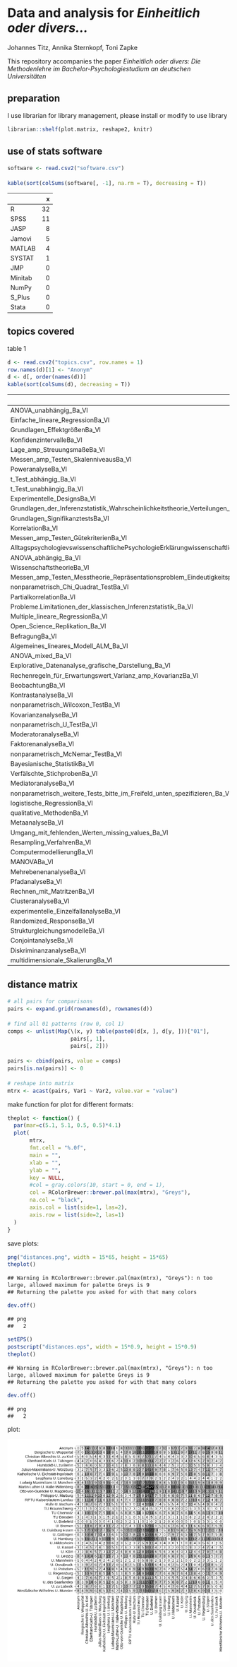 Data and analysis for *Einheitlich oder divers…*
================
Johannes Titz, Annika Sternkopf, Toni Zapke

This repository accompanies the paper *Einheitlich oder divers: Die
Methodenlehre im Bachelor-Psychologiestudium an deutschen Universitäten*

## preparation

I use librarian for library management, please install or modify to use
library

``` r
librarian::shelf(plot.matrix, reshape2, knitr)
```

## use of stats software

``` r
software <- read.csv2("software.csv")

kable(sort(colSums(software[, -1], na.rm = T), decreasing = T))
```

|         |   x |
|:--------|----:|
| R       |  32 |
| SPSS    |  11 |
| JASP    |   8 |
| Jamovi  |   5 |
| MATLAB  |   4 |
| SYSTAT  |   1 |
| JMP     |   0 |
| Minitab |   0 |
| NumPy   |   0 |
| S_Plus  |   0 |
| Stata   |   0 |

## topics covered

table 1

``` r
d <- read.csv2("topics.csv", row.names = 1)
row.names(d)[1] <- "Anonym"
d <- d[, order(names(d))]
kable(sort(colSums(d), decreasing = T))
```

|                                                                                                        |   x |
|:-------------------------------------------------------------------------------------------------------|----:|
| ANOVA_unabhängig_Ba_Vl                                                                                 |  34 |
| Einfache_lineare_RegressionBa_Vl                                                                       |  34 |
| Grundlagen_EffektgrößenBa_Vl                                                                           |  34 |
| KonfidenzintervalleBa_Vl                                                                               |  34 |
| Lage_amp_StreuungsmaßeBa_Vl                                                                            |  34 |
| Messen_amp_Testen_SkalenniveausBa_Vl                                                                   |  34 |
| PoweranalyseBa_Vl                                                                                      |  34 |
| t_Test_abhängig_Ba_Vl                                                                                  |  34 |
| t_Test_unabhängig_Ba_Vl                                                                                |  34 |
| Experimentelle_DesignsBa_Vl                                                                            |  33 |
| Grundlagen_der_Inferenzstatistik_Wahrscheinlichkeitstheorie_Verteilungen_Ba_Vl                         |  33 |
| Grundlagen_SignifikanztestsBa_Vl                                                                       |  33 |
| KorrelationBa_Vl                                                                                       |  33 |
| Messen_amp_Testen_GütekriterienBa_Vl                                                                   |  32 |
| AlltagspsychologievswissenschaftlichePsychologieErklärungwissenschaftlicheMethodeBaVl                  |  30 |
| ANOVA_abhängig_Ba_Vl                                                                                   |  30 |
| WissenschaftstheorieBa_Vl                                                                              |  30 |
| Messen_amp_Testen_Messtheorie_Repräsentationsproblem_Eindeutigkeitsproblem_Bedeutsamkeitsproblem_Ba_Vl |  29 |
| nonparametrisch_Chi_Quadrat_TestBa_Vl                                                                  |  29 |
| PartialkorrelationBa_Vl                                                                                |  29 |
| Probleme.Limitationen_der_klassischen_Inferenzstatistik_Ba_Vl                                          |  29 |
| Multiple_lineare_RegressionBa_Vl                                                                       |  28 |
| Open_Science_Replikation_Ba_Vl                                                                         |  28 |
| BefragungBa_Vl                                                                                         |  26 |
| Algemeines_lineares_Modell_ALM_Ba_Vl                                                                   |  25 |
| ANOVA_mixed_Ba_Vl                                                                                      |  25 |
| Explorative_Datenanalyse_grafische_Darstellung_Ba_Vl                                                   |  25 |
| Rechenregeln_für_Erwartungswert_Varianz_amp_KovarianzBa_Vl                                             |  25 |
| BeobachtungBa_Vl                                                                                       |  24 |
| KontrastanalyseBa_Vl                                                                                   |  22 |
| nonparametrisch_Wilcoxon_TestBa_Vl                                                                     |  22 |
| KovarianzanalyseBa_Vl                                                                                  |  21 |
| nonparametrisch_U_TestBa_Vl                                                                            |  21 |
| ModeratoranalyseBa_Vl                                                                                  |  18 |
| FaktorenanalyseBa_Vl                                                                                   |  17 |
| nonparametrisch_McNemar_TestBa_Vl                                                                      |  16 |
| Bayesianische_StatistikBa_Vl                                                                           |  13 |
| Verfälschte_StichprobenBa_Vl                                                                           |  12 |
| MediatoranalyseBa_Vl                                                                                   |  11 |
| nonparametrisch_weitere_Tests_bitte_im_Freifeld_unten_spezifizieren_Ba_Vl                              |  11 |
| logistische_RegressionBa_Vl                                                                            |  10 |
| qualitative_MethodenBa_Vl                                                                              |  10 |
| MetaanalyseBa_Vl                                                                                       |   8 |
| Umgang_mit_fehlenden_Werten_missing_values_Ba_Vl                                                       |   8 |
| Resampling_VerfahrenBa_Vl                                                                              |   7 |
| ComputermodellierungBa_Vl                                                                              |   5 |
| MANOVABa_Vl                                                                                            |   5 |
| MehrebenenanalyseBa_Vl                                                                                 |   5 |
| PfadanalyseBa_Vl                                                                                       |   5 |
| Rechnen_mit_MatritzenBa_Vl                                                                             |   5 |
| ClusteranalyseBa_Vl                                                                                    |   4 |
| experimentelle_EinzelfallanalyseBa_Vl                                                                  |   3 |
| Randomized_ResponseBa_Vl                                                                               |   3 |
| StrukturgleichungsmodelleBa_Vl                                                                         |   3 |
| ConjointanalyseBa_Vl                                                                                   |   0 |
| DiskriminanzanalyseBa_Vl                                                                               |   0 |
| multidimensionale_SkalierungBa_Vl                                                                      |   0 |

## distance matrix

``` r
# all pairs for comparisons
pairs <- expand.grid(rownames(d), rownames(d))

# find all 01 patterns (row 0, col 1)
comps <- unlist(Map(\(x, y) table(paste0(d[x, ], d[y, ]))["01"],
                    pairs[, 1],
                    pairs[, 2]))

pairs <- cbind(pairs, value = comps)
pairs[is.na(pairs)] <- 0

# reshape into matrix
mtrx <- acast(pairs, Var1 ~ Var2, value.var = "value")
```

make function for plot for different formats:

``` r
theplot <- function() {
  par(mar=c(5.1, 5.1, 0.5, 0.5)*4.1)
  plot(
       mtrx,
       fmt.cell = "%.0f",
       main = "",
       xlab = "",
       ylab = "",
       key = NULL,
       #col = gray.colors(10, start = 0, end = 1),
       col = RColorBrewer::brewer.pal(max(mtrx), "Greys"),
       na.col = "black",
       axis.col = list(side=1, las=2),
       axis.row = list(side=2, las=1)
  )
}
```

save plots:

``` r
png("distances.png", width = 15*65, height = 15*65)
theplot()
```

    ## Warning in RColorBrewer::brewer.pal(max(mtrx), "Greys"): n too large, allowed maximum for palette Greys is 9
    ## Returning the palette you asked for with that many colors

``` r
dev.off()
```

    ## png 
    ##   2

``` r
setEPS()
postscript("distances.eps", width = 15*0.9, height = 15*0.9)
theplot()
```

    ## Warning in RColorBrewer::brewer.pal(max(mtrx), "Greys"): n too large, allowed maximum for palette Greys is 9
    ## Returning the palette you asked for with that many colors

``` r
dev.off()
```

    ## png 
    ##   2

plot:

![](distances.png)
